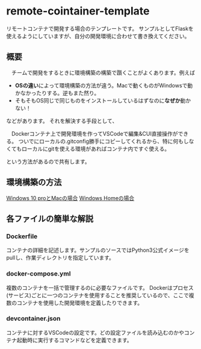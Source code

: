 # remote-cointainer-template
リモートコンテナで開発する場合のテンプレートです。
サンプルとしてFlaskを使えるようにしていますが、自分の開発環境に合わせて書き換えてください。

## 概要
　チームで開発をするときに環境構築の構築で躓くことがよくあります。例えば
 - **OSの違い**によって環境構築の方法が違う。Macで動くものがWindowsで動かなかったりする。逆もまた然り。
 - そもそもOS同じで同じものをインストールしているはずなのに**なぜか**動かない！

などがあります。
 それを解決する手段として、
 
 　Dockerコンテナ上で開発環境を作ってVSCodeで編集&CUI直接操作ができる。
  ついでにローカルの.gitconfig勝手にコピーしてくれるから、特に何もしなくてもローカルにgitを使える環境があればコンテナ内ですぐ使える。 

  という方法があるので共有します。
## 環境構築の方法
[Windows 10 proとMacの場合](https://github.com/wgdp444/remote-container-template/blob/master/doc/winpro-mac.md)
[Windows Homeの場合](https://github.com/wgdp444/remote-container-template/blob/master/doc/winhome.md)

## 各ファイルの簡単な解説
### Dockerfile
コンテナの詳細を記述します。サンプルのソースではPython3公式イメージをpullし、作業ディレクトリを指定しています。
### docker-compose.yml
複数のコンテナを一括で管理するのに必要なファイルです。
Dockerはプロセス(サービス)ごとに一つのコンテナを使用することを推奨しているので、ここで複数のコンテナを使用した開発環境を定義したりできます。
### devcontainer.json
コンテナに対するVSCodeの設定です。どの設定ファイルを読み込むのかやコンテナ起動時に実行するコマンドなどを定義できます。